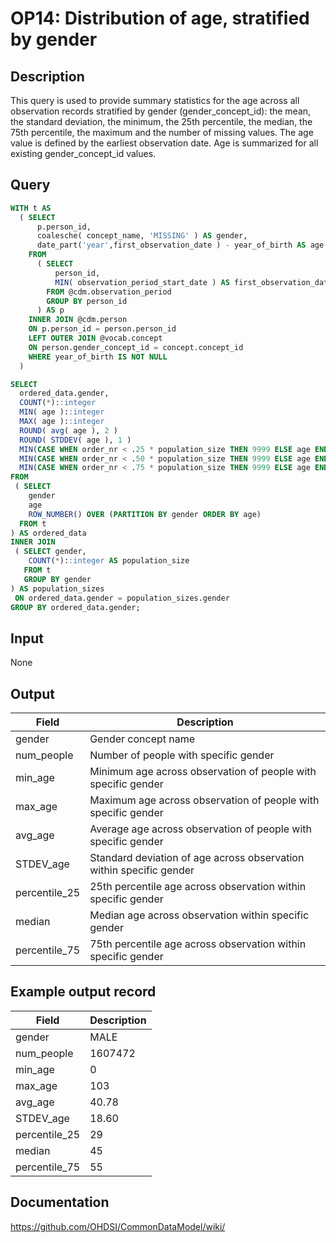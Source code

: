 <!---
Group:observation period
Name:OP14 Distribution of age, stratified by gender
Author:Patrick Ryan
CDM Version: 5.3
-->

# OP14: Distribution of age, stratified by gender

## Description
This query is used to provide summary statistics for the age across all observation records stratified by gender (gender_concept_id): the mean, the standard deviation, the minimum, the 25th percentile, the median, the 75th percentile, the maximum and the number of missing values. The age value is defined by the earliest observation date. Age is summarized for all existing gender_concept_id values.

## Query
```sql
WITH t AS 
  ( SELECT 
      p.person_id, 
      coalesche( concept_name, 'MISSING' ) AS gender,
      date_part('year',first_observation_date ) - year_of_birth AS age
    FROM 
      ( SELECT 
          person_id,
          MIN( observation_period_start_date ) AS first_observation_date
        FROM @cdm.observation_period
        GROUP BY person_id
      ) AS p
    INNER JOIN @cdm.person 
    ON p.person_id = person.person_id
    LEFT OUTER JOIN @vocab.concept 
    ON person.gender_concept_id = concept.concept_id
    WHERE year_of_birth IS NOT NULL
  )

SELECT
  ordered_data.gender,
  COUNT(*)::integer                                                               AS num_people,
  MIN( age )::integer                                                            AS min_age,
  MAX( age )::integer                                                             AS max_age,
  ROUND( avg( age ), 2 )                                                 AS avg_age,
  ROUND( STDDEV( age ), 1 )                                               AS STDEV_age,
  MIN(CASE WHEN order_nr < .25 * population_size THEN 9999 ELSE age END) AS percentile_25,
  MIN(CASE WHEN order_nr < .50 * population_size THEN 9999 ELSE age END) AS median,
  MIN(CASE WHEN order_nr < .75 * population_size THEN 9999 ELSE age END) AS percentile_75
FROM 
 ( SELECT 
    gender                                                               AS gender,
    age                                                                  AS age,
    ROW_NUMBER() OVER (PARTITION BY gender ORDER BY age)                 AS  order_nr
  FROM t
) AS ordered_data
INNER JOIN 
 ( SELECT gender,
    COUNT(*)::integer AS population_size
   FROM t
   GROUP BY gender
) AS population_sizes
 ON ordered_data.gender = population_sizes.gender
GROUP BY ordered_data.gender;
```

## Input

None

## Output

|  Field |  Description |
| --- | --- |
|  gender |  Gender concept name |
|  num_people |  Number of people with specific gender |
|  min_age |  Minimum age across observation of people with specific gender |
|  max_age |  Maximum age across observation of people with specific gender |
|  avg_age |  Average age across observation of people with specific gender |
|  STDEV_age |  Standard deviation of age across observation within specific gender |
|  percentile_25 |  25th percentile age across observation within specific gender |
|  median |  Median age across observation within specific gender |
|  percentile_75 |  75th percentile age across observation within specific gender |

## Example output record

|  Field |  Description |
| --- | --- |
|  gender |  MALE |
|  num_people |  1607472 |
|  min_age |  0 |
|  max_age |  103 |
|  avg_age |  40.78 |
|  STDEV_age |  18.60 |
|  percentile_25 |  29 |
|  median |  45 |
|  percentile_75 |  55 |



## Documentation
https://github.com/OHDSI/CommonDataModel/wiki/
